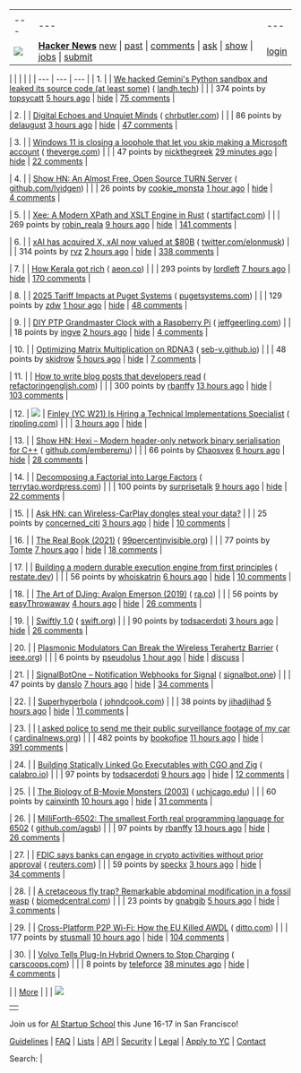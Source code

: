 |     |     |     |
| --- | --- | --- |
| |     |     |     |
| --- | --- | --- |
| [![](https://news.ycombinator.com/y18.svg)](https://news.ycombinator.com/) | **[Hacker News](https://news.ycombinator.com/news)** [new](https://news.ycombinator.com/newest) \| [past](https://news.ycombinator.com/front) \| [comments](https://news.ycombinator.com/newcomments) \| [ask](https://news.ycombinator.com/ask) \| [show](https://news.ycombinator.com/show) \| [jobs](https://news.ycombinator.com/jobs) \| [submit](https://news.ycombinator.com/submit) | [login](https://news.ycombinator.com/login?goto=news) | |

| |     |     |     |
| --- | --- | --- |
| 1. |  | [We hacked Gemini's Python sandbox and leaked its source code (at least some)](https://www.landh.tech/blog/20250327-we-hacked-gemini-source-code/) ( [landh.tech](https://news.ycombinator.com/from?site=landh.tech)) |
|  | 374 points by [topsycatt](https://news.ycombinator.com/user?id=topsycatt) [5 hours ago](https://news.ycombinator.com/item?id=43508418) \| [hide](https://news.ycombinator.com/hide?id=43508418&goto=news) \| [75 comments](https://news.ycombinator.com/item?id=43508418) |

| 2. |  | [Digital Echoes and Unquiet Minds](https://www.chrbutler.com/digital-echoes-and-unquiet-minds) ( [chrbutler.com](https://news.ycombinator.com/from?site=chrbutler.com)) |
|  | 86 points by [delaugust](https://news.ycombinator.com/user?id=delaugust) [3 hours ago](https://news.ycombinator.com/item?id=43509548) \| [hide](https://news.ycombinator.com/hide?id=43509548&goto=news) \| [47 comments](https://news.ycombinator.com/item?id=43509548) |

| 3. |  | [Windows 11 is closing a loophole that let you skip making a Microsoft account](https://www.theverge.com/news/638967/microsoft-windows-11-account-internet-bypass-blocked) ( [theverge.com](https://news.ycombinator.com/from?site=theverge.com)) |
|  | 47 points by [nickthegreek](https://news.ycombinator.com/user?id=nickthegreek) [29 minutes ago](https://news.ycombinator.com/item?id=43511073) \| [hide](https://news.ycombinator.com/hide?id=43511073&goto=news) \| [22 comments](https://news.ycombinator.com/item?id=43511073) |

| 4. |  | [Show HN: An Almost Free, Open Source TURN Server](https://github.com/lvidgen/WebRTC/blob/master/FOSS_TURN_Server/howto.md) ( [github.com/lvidgen](https://news.ycombinator.com/from?site=github.com/lvidgen)) |
|  | 26 points by [cookie\_monsta](https://news.ycombinator.com/user?id=cookie_monsta) [1 hour ago](https://news.ycombinator.com/item?id=43510710) \| [hide](https://news.ycombinator.com/hide?id=43510710&goto=news) \| [4 comments](https://news.ycombinator.com/item?id=43510710) |

| 5. |  | [Xee: A Modern XPath and XSLT Engine in Rust](https://blog.startifact.com/posts/xee/) ( [startifact.com](https://news.ycombinator.com/from?site=startifact.com)) |
|  | 269 points by [robin\_reala](https://news.ycombinator.com/user?id=robin_reala) [9 hours ago](https://news.ycombinator.com/item?id=43502291) \| [hide](https://news.ycombinator.com/hide?id=43502291&goto=news) \| [141 comments](https://news.ycombinator.com/item?id=43502291) |

| 6. |  | [xAI has acquired X, xAI now valued at $80B](https://twitter.com/elonmusk/status/1905731750275510312) ( [twitter.com/elonmusk](https://news.ycombinator.com/from?site=twitter.com/elonmusk)) |
|  | 314 points by [rvz](https://news.ycombinator.com/user?id=rvz) [2 hours ago](https://news.ycombinator.com/item?id=43509923) \| [hide](https://news.ycombinator.com/hide?id=43509923&goto=news) \| [338 comments](https://news.ycombinator.com/item?id=43509923) |

| 7. |  | [How Kerala got rich](https://aeon.co/essays/how-did-kerala-go-from-poor-to-prosperous-among-indias-states) ( [aeon.co](https://news.ycombinator.com/from?site=aeon.co)) |
|  | 293 points by [lordleft](https://news.ycombinator.com/user?id=lordleft) [7 hours ago](https://news.ycombinator.com/item?id=43507286) \| [hide](https://news.ycombinator.com/hide?id=43507286&goto=news) \| [170 comments](https://news.ycombinator.com/item?id=43507286) |

| 8. |  | [2025 Tariff Impacts at Puget Systems](https://www.pugetsystems.com/blog/2025/03/28/2025-tariff-impacts-at-puget-systems/) ( [pugetsystems.com](https://news.ycombinator.com/from?site=pugetsystems.com)) |
|  | 129 points by [zdw](https://news.ycombinator.com/user?id=zdw) [1 hour ago](https://news.ycombinator.com/item?id=43510870) \| [hide](https://news.ycombinator.com/hide?id=43510870&goto=news) \| [48 comments](https://news.ycombinator.com/item?id=43510870) |

| 9. |  | [DIY PTP Grandmaster Clock with a Raspberry Pi](https://www.jeffgeerling.com/blog/2025/diy-ptp-grandmaster-clock-raspberry-pi) ( [jeffgeerling.com](https://news.ycombinator.com/from?site=jeffgeerling.com)) |
|  | 18 points by [ingve](https://news.ycombinator.com/user?id=ingve) [2 hours ago](https://news.ycombinator.com/item?id=43510036) \| [hide](https://news.ycombinator.com/hide?id=43510036&goto=news) \| [4 comments](https://news.ycombinator.com/item?id=43510036) |

| 10. |  | [Optimizing Matrix Multiplication on RDNA3](https://seb-v.github.io/optimization/update/2025/01/20/Fast-GPU-Matrix-multiplication.html) ( [seb-v.github.io](https://news.ycombinator.com/from?site=seb-v.github.io)) |
|  | 48 points by [skidrow](https://news.ycombinator.com/user?id=skidrow) [5 hours ago](https://news.ycombinator.com/item?id=43469535) \| [hide](https://news.ycombinator.com/hide?id=43469535&goto=news) \| [7 comments](https://news.ycombinator.com/item?id=43469535) |

| 11. |  | [How to write blog posts that developers read](https://refactoringenglish.com/chapters/write-blog-posts-developers-read/) ( [refactoringenglish.com](https://news.ycombinator.com/from?site=refactoringenglish.com)) |
|  | 300 points by [rbanffy](https://news.ycombinator.com/user?id=rbanffy) [13 hours ago](https://news.ycombinator.com/item?id=43503872) \| [hide](https://news.ycombinator.com/hide?id=43503872&goto=news) \| [103 comments](https://news.ycombinator.com/item?id=43503872) |

| 12. | ![](https://news.ycombinator.com/s.gif) | [Finley (YC W21) Is Hiring a Technical Implementations Specialist](https://ats.rippling.com/finley-technologies/jobs) ( [rippling.com](https://news.ycombinator.com/from?site=rippling.com)) |
|  | [3 hours ago](https://news.ycombinator.com/item?id=43509782) \| [hide](https://news.ycombinator.com/hide?id=43509782&goto=news) |

| 13. |  | [Show HN: Hexi – Modern header-only network binary serialisation for C++](https://github.com/EmberEmu/Hexi) ( [github.com/emberemu](https://news.ycombinator.com/from?site=github.com/emberemu)) |
|  | 66 points by [Chaosvex](https://news.ycombinator.com/user?id=Chaosvex) [6 hours ago](https://news.ycombinator.com/item?id=43508061) \| [hide](https://news.ycombinator.com/hide?id=43508061&goto=news) \| [28 comments](https://news.ycombinator.com/item?id=43508061) |

| 14. |  | [Decomposing a Factorial into Large Factors](https://terrytao.wordpress.com/2025/03/26/decomposing-a-factorial-into-large-factors/) ( [terrytao.wordpress.com](https://news.ycombinator.com/from?site=terrytao.wordpress.com)) |
|  | 100 points by [surprisetalk](https://news.ycombinator.com/user?id=surprisetalk) [9 hours ago](https://news.ycombinator.com/item?id=43506238) \| [hide](https://news.ycombinator.com/hide?id=43506238&goto=news) \| [22 comments](https://news.ycombinator.com/item?id=43506238) |

| 15. |  | [Ask HN: can Wireless-CarPlay dongles steal your data?](https://news.ycombinator.com/item?id=43470337) |
|  | 25 points by [concerned\_citi](https://news.ycombinator.com/user?id=concerned_citi) [3 hours ago](https://news.ycombinator.com/item?id=43470337) \| [hide](https://news.ycombinator.com/hide?id=43470337&goto=news) \| [10 comments](https://news.ycombinator.com/item?id=43470337) |

| 16. |  | [The Real Book (2021)](https://99percentinvisible.org/episode/the-real-book/) ( [99percentinvisible.org](https://news.ycombinator.com/from?site=99percentinvisible.org)) |
|  | 77 points by [Tomte](https://news.ycombinator.com/user?id=Tomte) [7 hours ago](https://news.ycombinator.com/item?id=43507404) \| [hide](https://news.ycombinator.com/hide?id=43507404&goto=news) \| [18 comments](https://news.ycombinator.com/item?id=43507404) |

| 17. |  | [Building a modern durable execution engine from first principles](https://restate.dev/blog/building-a-modern-durable-execution-engine-from-first-principles/) ( [restate.dev](https://news.ycombinator.com/from?site=restate.dev)) |
|  | 56 points by [whoiskatrin](https://news.ycombinator.com/user?id=whoiskatrin) [6 hours ago](https://news.ycombinator.com/item?id=43493665) \| [hide](https://news.ycombinator.com/hide?id=43493665&goto=news) \| [10 comments](https://news.ycombinator.com/item?id=43493665) |

| 18. |  | [The Art of DJing: Avalon Emerson (2019)](https://it.ra.co/features/3392) ( [ra.co](https://news.ycombinator.com/from?site=ra.co)) |
|  | 56 points by [easyThrowaway](https://news.ycombinator.com/user?id=easyThrowaway) [4 hours ago](https://news.ycombinator.com/item?id=43509061) \| [hide](https://news.ycombinator.com/hide?id=43509061&goto=news) \| [26 comments](https://news.ycombinator.com/item?id=43509061) |

| 19. |  | [Swiftly 1.0](https://swift.org/blog/introducing-swiftly_10/) ( [swift.org](https://news.ycombinator.com/from?site=swift.org)) |
|  | 90 points by [todsacerdoti](https://news.ycombinator.com/user?id=todsacerdoti) [3 hours ago](https://news.ycombinator.com/item?id=43509546) \| [hide](https://news.ycombinator.com/hide?id=43509546&goto=news) \| [26 comments](https://news.ycombinator.com/item?id=43509546) |

| 20. |  | [Plasmonic Modulators Can Break the Wireless Terahertz Barrier](https://spectrum.ieee.org/terahertz-waves-2671362433) ( [ieee.org](https://news.ycombinator.com/from?site=ieee.org)) |
|  | 6 points by [pseudolus](https://news.ycombinator.com/user?id=pseudolus) [1 hour ago](https://news.ycombinator.com/item?id=43467181) \| [hide](https://news.ycombinator.com/hide?id=43467181&goto=news) \| [discuss](https://news.ycombinator.com/item?id=43467181) |

| 21. |  | [SignalBotOne – Notification Webhooks for Signal](https://signalbot.one/) ( [signalbot.one](https://news.ycombinator.com/from?site=signalbot.one)) |
|  | 47 points by [danslo](https://news.ycombinator.com/user?id=danslo) [7 hours ago](https://news.ycombinator.com/item?id=43507758) \| [hide](https://news.ycombinator.com/hide?id=43507758&goto=news) \| [34 comments](https://news.ycombinator.com/item?id=43507758) |

| 22. |  | [Superhyperbola](https://www.johndcook.com/blog/2025/03/27/superhyperbola/) ( [johndcook.com](https://news.ycombinator.com/from?site=johndcook.com)) |
|  | 38 points by [jihadjihad](https://news.ycombinator.com/user?id=jihadjihad) [5 hours ago](https://news.ycombinator.com/item?id=43508546) \| [hide](https://news.ycombinator.com/hide?id=43508546&goto=news) \| [11 comments](https://news.ycombinator.com/item?id=43508546) |

| 23. |  | [I asked police to send me their public surveillance footage of my car](https://cardinalnews.org/2025/03/28/i-drove-300-miles-in-rural-virginia-then-asked-police-to-send-me-their-public-surveillance-footage-of-my-car-heres-what-i-learned/) ( [cardinalnews.org](https://news.ycombinator.com/from?site=cardinalnews.org)) |
|  | 482 points by [bookofjoe](https://news.ycombinator.com/user?id=bookofjoe) [11 hours ago](https://news.ycombinator.com/item?id=43504413) \| [hide](https://news.ycombinator.com/hide?id=43504413&goto=news) \| [391 comments](https://news.ycombinator.com/item?id=43504413) |

| 24. |  | [Building Statically Linked Go Executables with CGO and Zig](https://calabro.io/zig-cgo) ( [calabro.io](https://news.ycombinator.com/from?site=calabro.io)) |
|  | 97 points by [todsacerdoti](https://news.ycombinator.com/user?id=todsacerdoti) [9 hours ago](https://news.ycombinator.com/item?id=43505646) \| [hide](https://news.ycombinator.com/hide?id=43505646&goto=news) \| [12 comments](https://news.ycombinator.com/item?id=43505646) |

| 25. |  | [The Biology of B-Movie Monsters (2003)](https://fathom.lib.uchicago.edu/2/21701757/) ( [uchicago.edu](https://news.ycombinator.com/from?site=uchicago.edu)) |
|  | 60 points by [cainxinth](https://news.ycombinator.com/user?id=cainxinth) [10 hours ago](https://news.ycombinator.com/item?id=43505334) \| [hide](https://news.ycombinator.com/hide?id=43505334&goto=news) \| [31 comments](https://news.ycombinator.com/item?id=43505334) |

| 26. |  | [MilliForth-6502: The smallest Forth real programming language for 6502](https://github.com/agsb/milliForth-6502) ( [github.com/agsb](https://news.ycombinator.com/from?site=github.com/agsb)) |
|  | 97 points by [rbanffy](https://news.ycombinator.com/user?id=rbanffy) [13 hours ago](https://news.ycombinator.com/item?id=43503897) \| [hide](https://news.ycombinator.com/hide?id=43503897&goto=news) \| [26 comments](https://news.ycombinator.com/item?id=43503897) |

| 27. |  | [FDIC says banks can engage in crypto activities without prior approval](https://www.reuters.com/business/finance/fdic-says-banks-can-engage-crypto-activities-without-prior-approval-2025-03-28/) ( [reuters.com](https://news.ycombinator.com/from?site=reuters.com)) |
|  | 59 points by [speckx](https://news.ycombinator.com/user?id=speckx) [3 hours ago](https://news.ycombinator.com/item?id=43509679) \| [hide](https://news.ycombinator.com/hide?id=43509679&goto=news) \| [34 comments](https://news.ycombinator.com/item?id=43509679) |

| 28. |  | [A cretaceous fly trap? Remarkable abdominal modification in a fossil wasp](https://bmcbiol.biomedcentral.com/articles/10.1186/s12915-025-02190-2) ( [biomedcentral.com](https://news.ycombinator.com/from?site=biomedcentral.com)) |
|  | 23 points by [gnabgib](https://news.ycombinator.com/user?id=gnabgib) [5 hours ago](https://news.ycombinator.com/item?id=43508817) \| [hide](https://news.ycombinator.com/hide?id=43508817&goto=news) \| [3 comments](https://news.ycombinator.com/item?id=43508817) |

| 29. |  | [Cross-Platform P2P Wi-Fi: How the EU Killed AWDL](https://www.ditto.com/blog/cross-platform-p2p-wi-fi-how-the-eu-killed-awdl) ( [ditto.com](https://news.ycombinator.com/from?site=ditto.com)) |
|  | 177 points by [stusmall](https://news.ycombinator.com/user?id=stusmall) [10 hours ago](https://news.ycombinator.com/item?id=43505022) \| [hide](https://news.ycombinator.com/hide?id=43505022&goto=news) \| [104 comments](https://news.ycombinator.com/item?id=43505022) |

| 30. |  | [Volvo Tells Plug-In Hybrid Owners to Stop Charging](https://www.carscoops.com/2025/03/volvo-recalling-thousands-of-plug-in-hybrids-over-fire-risk/) ( [carscoops.com](https://news.ycombinator.com/from?site=carscoops.com)) |
|  | 8 points by [teleforce](https://news.ycombinator.com/user?id=teleforce) [38 minutes ago](https://news.ycombinator.com/item?id=43511019) \| [hide](https://news.ycombinator.com/hide?id=43511019&goto=news) \| [4 comments](https://news.ycombinator.com/item?id=43511019) |

|  | [More](https://news.ycombinator.com/?p=2) | |
| ![](https://news.ycombinator.com/s.gif)

|     |
| --- |
|  |

Join us for [AI Startup School](https://events.ycombinator.com/ai-sus) this June 16-17 in San Francisco!

[Guidelines](https://news.ycombinator.com/newsguidelines.html) \| [FAQ](https://news.ycombinator.com/newsfaq.html) \| [Lists](https://news.ycombinator.com/lists) \| [API](https://github.com/HackerNews/API) \| [Security](https://news.ycombinator.com/security.html) \| [Legal](https://www.ycombinator.com/legal/) \| [Apply to YC](https://www.ycombinator.com/apply/) \| [Contact](mailto:hn@ycombinator.com)

Search: |
